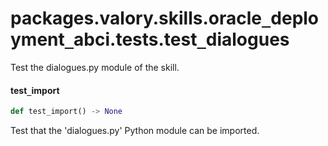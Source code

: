 <a id="packages.valory.skills.oracle_deployment_abci.tests.test_dialogues"></a>

# packages.valory.skills.oracle`_`deployment`_`abci.tests.test`_`dialogues

Test the dialogues.py module of the skill.

<a id="packages.valory.skills.oracle_deployment_abci.tests.test_dialogues.test_import"></a>

#### test`_`import

```python
def test_import() -> None
```

Test that the 'dialogues.py' Python module can be imported.

